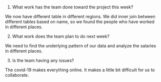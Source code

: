 1. What work has the team done toward the project this week?

We now have different table in different regions. We did inner join between different tables based on name, so we found the people who have worked in different places.

2. What work does the team plan to do next week?

We need to find the underlying pattern of our data and analyze the salaries in different places.

3. Is the team having any issues?

The covid-19 makes everything online. It makes a little bit difficult for us to collaborate.
